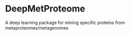 # DeepMetProteome
A deep learning package for mining specific proteins from metaproteomes/metagenomes


